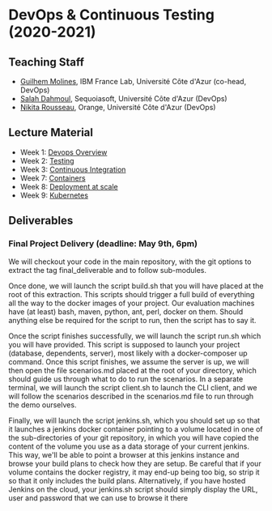 # DevOps & Continuous Testing (2020-2021)

## Teaching Staff

  * [Guilhem Molines](guilhem.molines@univ-cotedazur.fr), IBM France Lab, Université Côte d'Azur (co-head, DevOps)
  * [Salah Dahmoul](Salah.DAHMOUL@univ-cotedazur.fr), Sequoiasoft, Université Côte d'Azur (DevOps)
  * [Nikita Rousseau](TBD@univ-cotedazur.fr), Orange, Université Côte d'Azur (DevOps)


## Lecture Material

   * Week 1: [Devops Overview](https://github.com/collet/isa-devops/blob/master/DevOps/week1_overview_devops_v0.2.pdf)
   * Week 2: [Testing](https://github.com/collet/isa-devops/blob/master/DevOps/week2_testing_v0.4.pdf)
   * Week 3: [Continuous Integration](https://github.com/collet/isa-devops/blob/master/DevOps/week3_software_factory_v0.6.pdf)
   * Week 7: [Containers](https://github.com/collet/isa-devops/blob/master/DevOps/week7_containers_v0.6.pdf)
   * Week 8: [Deployment at scale](https://github.com/collet/isa-devops/blob/master/DevOps/week8_deployment_at_scale_v0.2.pdf)
   * Week 9: [Kubernetes](https://github.com/collet/isa-devops/blob/master/DevOps/week9_deployment_orchestration_v0.2.pdf)


## Deliverables

### Final Project Delivery (deadline: May 9th, 6pm)

 We will checkout your code in the main repository, with the git options to extract the tag final_deliverable and to follow sub-modules.
 
Once done, we will launch the script build.sh that you will have placed at the root of this extraction. This scripts should trigger a full build of everything all the way to the docker images of your project. Our evaluation machines have (at least) bash, maven, python, ant, perl, docker on them. Should anything else be required for the script to run, then the script has to say it.

Once the script finishes successfully, we will launch the script run.sh which you will have provided. This script is supposed to launch your project (database, dependents, server), most likely with a docker-composer up command.
Once this script finishes, we assume the server is up, we will then open the file scenarios.md placed at the root of your directory, which should guide us through what to do to run the scenarios. In a separate terminal, we will launch the script client.sh to launch the CLI client, and we will follow the scenarios described in the scenarios.md file to run through the demo ourselves.

Finally, we will launch the script jenkins.sh, which you should set up so that it launches a jenkins docker container pointing to a volume located in one of the sub-directories of your git repository, in which you will have copied the content of the volume you use as a data storage of your current jenkins. This way, we'll be able to point a browser at this jenkins instance and browse your build plans to check how they are setup. Be careful that if your volume contains the docker registry, it may end-up being too big, so strip it so that it only includes the build plans. Alternatively, if you have hosted Jenkins on the cloud, your jenkins.sh script should simply display the URL, user and password that we can use to browse it there
